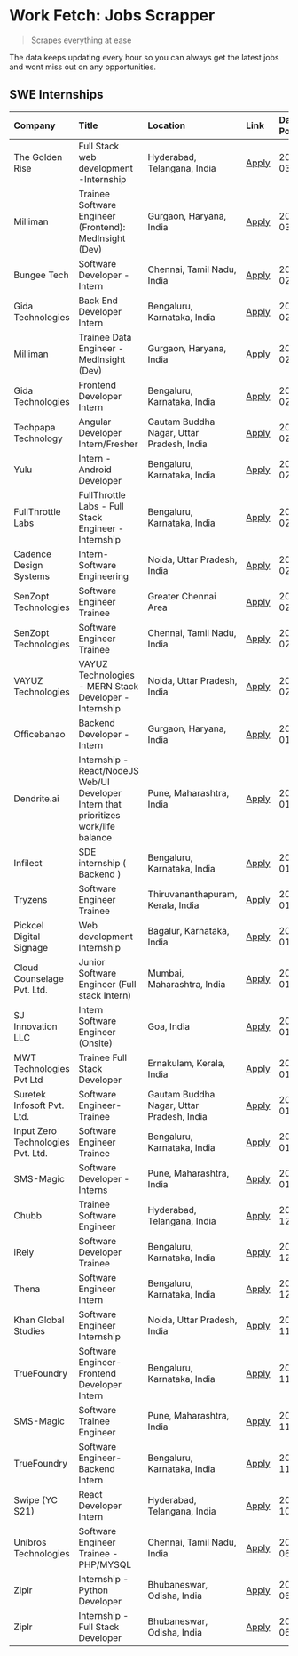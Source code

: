 # Work Fetch: Jobs Scrapper
> Scrapes everything at ease

The data keeps updating every hour so you can always get the latest jobs and wont miss out on any opportunities.

## SWE Internships
<!--START_SECTION:workfetch-->
| Company                           | Title                                                                                | Location                                  | Link                                                                                                                                                                                                                                                                                                  | Date Posted   |
|:----------------------------------|:-------------------------------------------------------------------------------------|:------------------------------------------|:------------------------------------------------------------------------------------------------------------------------------------------------------------------------------------------------------------------------------------------------------------------------------------------------------|:--------------|
| The Golden Rise                   | Full Stack web development -Internship                                               | Hyderabad, Telangana, India               | [Apply](https://in.linkedin.com/jobs/view/full-stack-web-development-internship-at-the-golden-rise-3847033236?position=34&pageNum=0&refId=lNy3eIfQtMBdHSquX2ILpg%3D%3D&trackingId=war34Gh2cGXtqc%2F1kW35%2Fg%3D%3D&trk=public_jobs_jserp-result_search-card)                                          | 2024-03-05    |
| Milliman                          | Trainee Software Engineer (Frontend): MedInsight (Dev)                               | Gurgaon, Haryana, India                   | [Apply](https://in.linkedin.com/jobs/view/trainee-software-engineer-frontend-medinsight-dev-at-milliman-3792874280?position=4&pageNum=0&refId=lNy3eIfQtMBdHSquX2ILpg%3D%3D&trackingId=lOcmePiVF2Z6KtobEpSDEg%3D%3D&trk=public_jobs_jserp-result_search-card)                                          | 2024-03-01    |
| Bungee Tech                       | Software Developer - Intern                                                          | Chennai, Tamil Nadu, India                | [Apply](https://in.linkedin.com/jobs/view/software-developer-intern-at-bungee-tech-3842220746?position=43&pageNum=0&refId=lNy3eIfQtMBdHSquX2ILpg%3D%3D&trackingId=64ReTo%2BTLFuNzGQa5F%2F5%2FQ%3D%3D&trk=public_jobs_jserp-result_search-card)                                                        | 2024-02-28    |
| Gida Technologies                 | Back End Developer Intern                                                            | Bengaluru, Karnataka, India               | [Apply](https://in.linkedin.com/jobs/view/back-end-developer-intern-at-gida-technologies-3836849295?position=42&pageNum=0&refId=lNy3eIfQtMBdHSquX2ILpg%3D%3D&trackingId=InUy9vyPC3qq1hXZ1uveCQ%3D%3D&trk=public_jobs_jserp-result_search-card)                                                        | 2024-02-23    |
| Milliman                          | Trainee Data Engineer - MedInsight (Dev)                                             | Gurgaon, Haryana, India                   | [Apply](https://in.linkedin.com/jobs/view/trainee-data-engineer-medinsight-dev-at-milliman-3789275187?position=55&pageNum=0&refId=lNy3eIfQtMBdHSquX2ILpg%3D%3D&trackingId=%2BprkGcdSRBI6gPVSVi2T8Q%3D%3D&trk=public_jobs_jserp-result_search-card)                                                    | 2024-02-23    |
| Gida Technologies                 | Frontend Developer Intern                                                            | Bengaluru, Karnataka, India               | [Apply](https://in.linkedin.com/jobs/view/frontend-developer-intern-at-gida-technologies-3836040945?position=11&pageNum=0&refId=lNy3eIfQtMBdHSquX2ILpg%3D%3D&trackingId=YIj74baputXM3RLEfqYaLA%3D%3D&trk=public_jobs_jserp-result_search-card)                                                        | 2024-02-21    |
| Techpapa Technology               | Angular Developer Intern/Fresher                                                     | Gautam Buddha Nagar, Uttar Pradesh, India | [Apply](https://in.linkedin.com/jobs/view/angular-developer-intern-fresher-at-techpapa-technology-3834305862?position=47&pageNum=0&refId=lNy3eIfQtMBdHSquX2ILpg%3D%3D&trackingId=abiEhi5uJfsizztL%2FarI8g%3D%3D&trk=public_jobs_jserp-result_search-card)                                             | 2024-02-20    |
| Yulu                              | Intern - Android Developer                                                           | Bengaluru, Karnataka, India               | [Apply](https://in.linkedin.com/jobs/view/intern-android-developer-at-yulu-3834459982?position=44&pageNum=0&refId=lNy3eIfQtMBdHSquX2ILpg%3D%3D&trackingId=6yDyZ6JxyM9uYIK8qWS7FQ%3D%3D&trk=public_jobs_jserp-result_search-card)                                                                      | 2024-02-19    |
| FullThrottle Labs                 | FullThrottle Labs - Full Stack Engineer - Internship                                 | Bengaluru, Karnataka, India               | [Apply](https://in.linkedin.com/jobs/view/fullthrottle-labs-full-stack-engineer-internship-at-fullthrottle-labs-3829636016?position=46&pageNum=0&refId=lNy3eIfQtMBdHSquX2ILpg%3D%3D&trackingId=uvqopyVffMnvJNV5XTM2iw%3D%3D&trk=public_jobs_jserp-result_search-card)                                 | 2024-02-17    |
| Cadence Design Systems            | Intern-Software Engineering                                                          | Noida, Uttar Pradesh, India               | [Apply](https://in.linkedin.com/jobs/view/intern-software-engineering-at-cadence-design-systems-3794689056?position=59&pageNum=0&refId=lNy3eIfQtMBdHSquX2ILpg%3D%3D&trackingId=Fc77gzIwvlNp094y1f01aQ%3D%3D&trk=public_jobs_jserp-result_search-card)                                                 | 2024-02-17    |
| SenZopt Technologies              | Software Engineer Trainee                                                            | Greater Chennai Area                      | [Apply](https://in.linkedin.com/jobs/view/software-engineer-trainee-at-senzopt-technologies-3827688781?position=26&pageNum=0&refId=lNy3eIfQtMBdHSquX2ILpg%3D%3D&trackingId=M%2Fo3KdzIxDRdYjgabfudkQ%3D%3D&trk=public_jobs_jserp-result_search-card)                                                   | 2024-02-12    |
| SenZopt Technologies              | Software Engineer Trainee                                                            | Chennai, Tamil Nadu, India                | [Apply](https://in.linkedin.com/jobs/view/software-engineer-trainee-at-senzopt-technologies-3827686880?position=37&pageNum=0&refId=lNy3eIfQtMBdHSquX2ILpg%3D%3D&trackingId=0C7iQ2Op3%2FYYCWCfeT%2FSfQ%3D%3D&trk=public_jobs_jserp-result_search-card)                                                 | 2024-02-12    |
| VAYUZ Technologies                | VAYUZ Technologies - MERN Stack Developer - Internship                               | Noida, Uttar Pradesh, India               | [Apply](https://in.linkedin.com/jobs/view/vayuz-technologies-mern-stack-developer-internship-at-vayuz-technologies-3822619356?position=48&pageNum=0&refId=lNy3eIfQtMBdHSquX2ILpg%3D%3D&trackingId=rLZmMZVWwcV1ujcIJHnXkw%3D%3D&trk=public_jobs_jserp-result_search-card)                              | 2024-02-10    |
| Officebanao                       | Backend Developer - Intern                                                           | Gurgaon, Haryana, India                   | [Apply](https://in.linkedin.com/jobs/view/backend-developer-intern-at-officebanao-3814263731?position=18&pageNum=0&refId=lNy3eIfQtMBdHSquX2ILpg%3D%3D&trackingId=87Cwoh2K78kBSx1OzM2ORg%3D%3D&trk=public_jobs_jserp-result_search-card)                                                               | 2024-01-31    |
| Dendrite.ai                       | Internship - React/NodeJS Web/UI Developer Intern that prioritizes work/life balance | Pune, Maharashtra, India                  | [Apply](https://in.linkedin.com/jobs/view/internship-react-nodejs-web-ui-developer-intern-that-prioritizes-work-life-balance-at-dendrite-ai-3818948068?position=24&pageNum=0&refId=lNy3eIfQtMBdHSquX2ILpg%3D%3D&trackingId=G6V59FNCQnR6uL%2F%2BGsRXaw%3D%3D&trk=public_jobs_jserp-result_search-card) | 2024-01-31    |
| Infilect                          | SDE internship ( Backend )                                                           | Bengaluru, Karnataka, India               | [Apply](https://in.linkedin.com/jobs/view/sde-internship-backend-at-infilect-3815120558?position=19&pageNum=0&refId=lNy3eIfQtMBdHSquX2ILpg%3D%3D&trackingId=%2B3N8JaslFAerTU%2BfWwVlGA%3D%3D&trk=public_jobs_jserp-result_search-card)                                                                | 2024-01-25    |
| Tryzens                           | Software Engineer Trainee                                                            | Thiruvananthapuram, Kerala, India         | [Apply](https://in.linkedin.com/jobs/view/software-engineer-trainee-at-tryzens-3809363491?position=30&pageNum=0&refId=lNy3eIfQtMBdHSquX2ILpg%3D%3D&trackingId=lyeE2aeTdwDVZaXjW2Vhpg%3D%3D&trk=public_jobs_jserp-result_search-card)                                                                  | 2024-01-18    |
| Pickcel Digital Signage           | Web development Internship                                                           | Bagalur, Karnataka, India                 | [Apply](https://in.linkedin.com/jobs/view/web-development-internship-at-pickcel-digital-signage-3826062393?position=53&pageNum=0&refId=lNy3eIfQtMBdHSquX2ILpg%3D%3D&trackingId=qy5zKrSUgBJsSaWn%2B0u3cQ%3D%3D&trk=public_jobs_jserp-result_search-card)                                               | 2024-01-15    |
| Cloud Counselage Pvt. Ltd.        | Junior Software Engineer (Full stack Intern)                                         | Mumbai, Maharashtra, India                | [Apply](https://in.linkedin.com/jobs/view/junior-software-engineer-full-stack-intern-at-cloud-counselage-pvt-ltd-3803132814?position=20&pageNum=0&refId=lNy3eIfQtMBdHSquX2ILpg%3D%3D&trackingId=tvGKMsMzcVZzXRd3tIF5dg%3D%3D&trk=public_jobs_jserp-result_search-card)                                | 2024-01-11    |
| SJ Innovation LLC                 | Intern Software Engineer (Onsite)                                                    | Goa, India                                | [Apply](https://in.linkedin.com/jobs/view/intern-software-engineer-onsite-at-sj-innovation-llc-3799959011?position=33&pageNum=0&refId=lNy3eIfQtMBdHSquX2ILpg%3D%3D&trackingId=T1P%2BIXim%2FKDA0tuqtbL7Aw%3D%3D&trk=public_jobs_jserp-result_search-card)                                              | 2024-01-11    |
| MWT Technologies Pvt Ltd          | Trainee Full Stack Developer                                                         | Ernakulam, Kerala, India                  | [Apply](https://in.linkedin.com/jobs/view/trainee-full-stack-developer-at-mwt-technologies-pvt-ltd-3800921715?position=5&pageNum=0&refId=lNy3eIfQtMBdHSquX2ILpg%3D%3D&trackingId=MdxClY%2FVL5QsFYZX1er%2FLg%3D%3D&trk=public_jobs_jserp-result_search-card)                                           | 2024-01-09    |
| Suretek Infosoft Pvt. Ltd.        | Software Engineer-Trainee                                                            | Gautam Buddha Nagar, Uttar Pradesh, India | [Apply](https://in.linkedin.com/jobs/view/software-engineer-trainee-at-suretek-infosoft-pvt-ltd-3800934643?position=15&pageNum=0&refId=lNy3eIfQtMBdHSquX2ILpg%3D%3D&trackingId=w4r6d%2FcJJO7bdblei1a2AA%3D%3D&trk=public_jobs_jserp-result_search-card)                                               | 2024-01-09    |
| Input Zero Technologies Pvt. Ltd. | Software Engineer Trainee                                                            | Bengaluru, Karnataka, India               | [Apply](https://in.linkedin.com/jobs/view/software-engineer-trainee-at-input-zero-technologies-pvt-ltd-3800927643?position=25&pageNum=0&refId=lNy3eIfQtMBdHSquX2ILpg%3D%3D&trackingId=mS5oHGs9Az130LVHipH6JA%3D%3D&trk=public_jobs_jserp-result_search-card)                                          | 2024-01-09    |
| SMS-Magic                         | Software Developer -Interns                                                          | Pune, Maharashtra, India                  | [Apply](https://in.linkedin.com/jobs/view/software-developer-interns-at-sms-magic-3799485343?position=27&pageNum=0&refId=lNy3eIfQtMBdHSquX2ILpg%3D%3D&trackingId=%2BJNJy2uhv%2F5G3gu1NeGLFQ%3D%3D&trk=public_jobs_jserp-result_search-card)                                                           | 2024-01-05    |
| Chubb                             | Trainee Software Engineer                                                            | Hyderabad, Telangana, India               | [Apply](https://in.linkedin.com/jobs/view/trainee-software-engineer-at-chubb-3811550279?position=56&pageNum=0&refId=lNy3eIfQtMBdHSquX2ILpg%3D%3D&trackingId=6P0FsomSOdRwj8tkkTv2Iw%3D%3D&trk=public_jobs_jserp-result_search-card)                                                                    | 2023-12-28    |
| iRely                             | Software Developer Trainee                                                           | Bengaluru, Karnataka, India               | [Apply](https://in.linkedin.com/jobs/view/software-developer-trainee-at-irely-3801577534?position=10&pageNum=0&refId=lNy3eIfQtMBdHSquX2ILpg%3D%3D&trackingId=Mbn9qxGgD2S2vKzcD9pfDg%3D%3D&trk=public_jobs_jserp-result_search-card)                                                                   | 2023-12-22    |
| Thena                             | Software Engineer Intern                                                             | Bengaluru, Karnataka, India               | [Apply](https://in.linkedin.com/jobs/view/software-engineer-intern-at-thena-3778731751?position=13&pageNum=0&refId=lNy3eIfQtMBdHSquX2ILpg%3D%3D&trackingId=lT%2BdTDw9e36QotjPuOBOng%3D%3D&trk=public_jobs_jserp-result_search-card)                                                                   | 2023-12-05    |
| Khan Global Studies               | Software Engineer Internship                                                         | Noida, Uttar Pradesh, India               | [Apply](https://in.linkedin.com/jobs/view/software-engineer-internship-at-khan-global-studies-3766942197?position=41&pageNum=0&refId=lNy3eIfQtMBdHSquX2ILpg%3D%3D&trackingId=IwUW%2BtCGllzm%2Fk9WeFXC6Q%3D%3D&trk=public_jobs_jserp-result_search-card)                                               | 2023-11-27    |
| TrueFoundry                       | Software Engineer- Frontend Developer Intern                                         | Bengaluru, Karnataka, India               | [Apply](https://in.linkedin.com/jobs/view/software-engineer-frontend-developer-intern-at-truefoundry-3790095058?position=12&pageNum=0&refId=lNy3eIfQtMBdHSquX2ILpg%3D%3D&trackingId=pKWbHq5SUEiwgwheM8VQ4A%3D%3D&trk=public_jobs_jserp-result_search-card)                                            | 2023-11-24    |
| SMS-Magic                         | Software Trainee Engineer                                                            | Pune, Maharashtra, India                  | [Apply](https://in.linkedin.com/jobs/view/software-trainee-engineer-at-sms-magic-3761409781?position=22&pageNum=0&refId=lNy3eIfQtMBdHSquX2ILpg%3D%3D&trackingId=lrM%2FzVSgVZ5VbcDzBhp8GQ%3D%3D&trk=public_jobs_jserp-result_search-card)                                                              | 2023-11-16    |
| TrueFoundry                       | Software Engineer-Backend Intern                                                     | Bengaluru, Karnataka, India               | [Apply](https://in.linkedin.com/jobs/view/software-engineer-backend-intern-at-truefoundry-3779508170?position=23&pageNum=0&refId=lNy3eIfQtMBdHSquX2ILpg%3D%3D&trackingId=%2BVmq4LYso1vEDJfVq6f5IA%3D%3D&trk=public_jobs_jserp-result_search-card)                                                     | 2023-11-10    |
| Swipe (YC S21)                    | React Developer Intern                                                               | Hyderabad, Telangana, India               | [Apply](https://in.linkedin.com/jobs/view/react-developer-intern-at-swipe-yc-s21-3737600089?position=14&pageNum=0&refId=lNy3eIfQtMBdHSquX2ILpg%3D%3D&trackingId=8k%2FwxUN%2BCdLDnvaRxT89yQ%3D%3D&trk=public_jobs_jserp-result_search-card)                                                            | 2023-10-13    |
| Unibros Technologies              | Software Engineer Trainee - PHP/MYSQL                                                | Chennai, Tamil Nadu, India                | [Apply](https://in.linkedin.com/jobs/view/software-engineer-trainee-php-mysql-at-unibros-technologies-3656599241?position=29&pageNum=0&refId=lNy3eIfQtMBdHSquX2ILpg%3D%3D&trackingId=onLDbG3Oba8jS%2FbHRjd2sQ%3D%3D&trk=public_jobs_jserp-result_search-card)                                         | 2023-06-12    |
| Ziplr                             | Internship - Python Developer                                                        | Bhubaneswar, Odisha, India                | [Apply](https://in.linkedin.com/jobs/view/internship-python-developer-at-ziplr-3645677592?position=50&pageNum=0&refId=lNy3eIfQtMBdHSquX2ILpg%3D%3D&trackingId=xcqyFnKlbq2goay4as9b9w%3D%3D&trk=public_jobs_jserp-result_search-card)                                                                  | 2023-06-02    |
| Ziplr                             | Internship - Full Stack Developer                                                    | Bhubaneswar, Odisha, India                | [Apply](https://in.linkedin.com/jobs/view/internship-full-stack-developer-at-ziplr-3645675705?position=57&pageNum=0&refId=lNy3eIfQtMBdHSquX2ILpg%3D%3D&trackingId=fzafFkCob%2BNS4GZ%2BGeZuUg%3D%3D&trk=public_jobs_jserp-result_search-card)                                                          | 2023-06-02    |
<!--END_SECTION:workfetch-->
